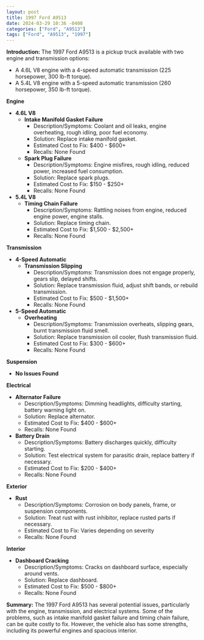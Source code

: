 ```yaml
---
layout: post
title: 1997 Ford A9513
date: 2024-03-29 10:36 -0400
categories: ["Ford", "A9513"]
tags: ["Ford", "A9513", "1997"]
---
```

**Introduction:** The 1997 Ford A9513 is a pickup truck available with two engine and transmission options:
- A 4.6L V8 engine with a 4-speed automatic transmission (225 horsepower, 300 lb-ft torque).
- A 5.4L V8 engine with a 5-speed automatic transmission (260 horsepower, 350 lb-ft torque).

**Engine**
- **4.6L V8**
  - **Intake Manifold Gasket Failure**
    - Description/Symptoms: Coolant and oil leaks, engine overheating, rough idling, poor fuel economy.
    - Solution: Replace intake manifold gasket.
    - Estimated Cost to Fix: $400 - $600+
    - Recalls: None Found
  - **Spark Plug Failure**
    - Description/Symptoms: Engine misfires, rough idling, reduced power, increased fuel consumption.
    - Solution: Replace spark plugs.
    - Estimated Cost to Fix: $150 - $250+
    - Recalls: None Found
- **5.4L V8**
  - **Timing Chain Failure**
    - Description/Symptoms: Rattling noises from engine, reduced engine power, engine stalls.
    - Solution: Replace timing chain.
    - Estimated Cost to Fix: $1,500 - $2,500+
    - Recalls: None Found

**Transmission**
- **4-Speed Automatic**
  - **Transmission Slipping**
    - Description/Symptoms: Transmission does not engage properly, gears slip, delayed shifts.
    - Solution: Replace transmission fluid, adjust shift bands, or rebuild transmission.
    - Estimated Cost to Fix: $500 - $1,500+
    - Recalls: None Found
- **5-Speed Automatic**
  - **Overheating**
    - Description/Symptoms: Transmission overheats, slipping gears, burnt transmission fluid smell.
    - Solution: Replace transmission oil cooler, flush transmission fluid.
    - Estimated Cost to Fix: $300 - $600+
    - Recalls: None Found

**Suspension**
- **No Issues Found**

**Electrical**
- **Alternator Failure**
    - Description/Symptoms: Dimming headlights, difficulty starting, battery warning light on.
    - Solution: Replace alternator.
    - Estimated Cost to Fix: $400 - $600+
    - Recalls: None Found
- **Battery Drain**
    - Description/Symptoms: Battery discharges quickly, difficulty starting.
    - Solution: Test electrical system for parasitic drain, replace battery if necessary.
    - Estimated Cost to Fix: $200 - $400+
    - Recalls: None Found

**Exterior**
- **Rust**
    - Description/Symptoms: Corrosion on body panels, frame, or suspension components.
    - Solution: Treat rust with rust inhibitor, replace rusted parts if necessary.
    - Estimated Cost to Fix: Varies depending on severity
    - Recalls: None Found

**Interior**
- **Dashboard Cracking**
    - Description/Symptoms: Cracks on dashboard surface, especially around vents.
    - Solution: Replace dashboard.
    - Estimated Cost to Fix: $500 - $800+
    - Recalls: None Found

**Summary:** The 1997 Ford A9513 has several potential issues, particularly with the engine, transmission, and electrical systems. Some of the problems, such as intake manifold gasket failure and timing chain failure, can be quite costly to fix. However, the vehicle also has some strengths, including its powerful engines and spacious interior.

